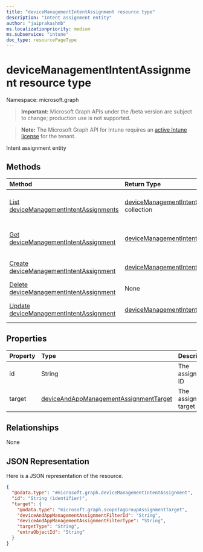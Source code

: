```yaml
---
title: "deviceManagementIntentAssignment resource type"
description: "Intent assignment entity"
author: "jaiprakashmb"
ms.localizationpriority: medium
ms.subservice: "intune"
doc_type: resourcePageType
---
```


# deviceManagementIntentAssignment resource type

Namespace: microsoft.graph
> **Important:** Microsoft Graph APIs under the /beta version are subject to change; production use is not supported.

> **Note:** The Microsoft Graph API for Intune requires an [active Intune license](https://go.microsoft.com/fwlink/?linkid=839381) for the tenant.


Intent assignment entity

## Methods
|Method|Return Type|Description|
|:---|:---|:---|
|[List deviceManagementIntentAssignments](../api/intune-deviceintent-devicemanagementintentassignment-list.md)|[deviceManagementIntentAssignment](../resources/intune-deviceintent-devicemanagementintentassignment.md) collection|List properties and relationships of the [deviceManagementIntentAssignment](../resources/intune-deviceintent-devicemanagementintentassignment.md) objects.|
|[Get deviceManagementIntentAssignment](../api/intune-deviceintent-devicemanagementintentassignment-get.md)|[deviceManagementIntentAssignment](../resources/intune-deviceintent-devicemanagementintentassignment.md)|Read properties and relationships of the [deviceManagementIntentAssignment](../resources/intune-deviceintent-devicemanagementintentassignment.md) object.|
|[Create deviceManagementIntentAssignment](../api/intune-deviceintent-devicemanagementintentassignment-create.md)|[deviceManagementIntentAssignment](../resources/intune-deviceintent-devicemanagementintentassignment.md)|Create a new [deviceManagementIntentAssignment](../resources/intune-deviceintent-devicemanagementintentassignment.md) object.|
|[Delete deviceManagementIntentAssignment](../api/intune-deviceintent-devicemanagementintentassignment-delete.md)|None|Deletes a [deviceManagementIntentAssignment](../resources/intune-deviceintent-devicemanagementintentassignment.md).|
|[Update deviceManagementIntentAssignment](../api/intune-deviceintent-devicemanagementintentassignment-update.md)|[deviceManagementIntentAssignment](../resources/intune-deviceintent-devicemanagementintentassignment.md)|Update the properties of a [deviceManagementIntentAssignment](../resources/intune-deviceintent-devicemanagementintentassignment.md) object.|

## Properties
|Property|Type|Description|
|:---|:---|:---|
|id|String|The assignment ID|
|target|[deviceAndAppManagementAssignmentTarget](../resources/intune-shared-deviceandappmanagementassignmenttarget.md)|The assignment target|

## Relationships
None

## JSON Representation
Here is a JSON representation of the resource.
<!-- {
  "blockType": "resource",
  "keyProperty": "id",
  "@odata.type": "microsoft.graph.deviceManagementIntentAssignment"
}
-->
``` json
{
  "@odata.type": "#microsoft.graph.deviceManagementIntentAssignment",
  "id": "String (identifier)",
  "target": {
    "@odata.type": "microsoft.graph.scopeTagGroupAssignmentTarget",
    "deviceAndAppManagementAssignmentFilterId": "String",
    "deviceAndAppManagementAssignmentFilterType": "String",
    "targetType": "String",
    "entraObjectId": "String"
  }
}
```
